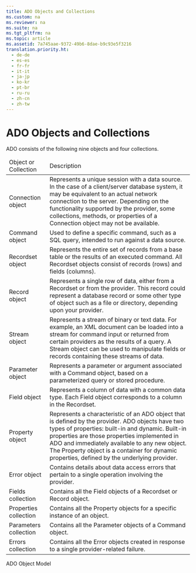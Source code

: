 ```yaml
---
title: ADO Objects and Collections
ms.custom: na
ms.reviewer: na
ms.suite: na
ms.tgt_pltfrm: na
ms.topic: article
ms.assetid: 7a745aae-9372-49b6-8dae-b9c93e5f3216
translation.priority.ht: 
  - de-de
  - es-es
  - fr-fr
  - it-it
  - ja-jp
  - ko-kr
  - pt-br
  - ru-ru
  - zh-cn
  - zh-tw
---
```

# ADO Objects and Collections
<?xml version="1.0" encoding="utf-8"?>
<developerReferenceWithoutSyntaxDocument xmlns="http://ddue.schemas.microsoft.com/authoring/2003/5" xmlns:xlink="http://www.w3.org/1999/xlink" xmlns:xsi="http://www.w3.org/2001/XMLSchema-instance" xsi:schemaLocation="http://ddue.schemas.microsoft.com/authoring/2003/5 http://dduestorage.blob.core.windows.net/ddueschema/developer.xsd">
  <introduction>
    <para>ADO consists of the following nine objects and four collections. </para>
    <table xmlns:caps="http://schemas.microsoft.com/build/caps/2013/11">
      <thead>
        <tr>
          <TD>
            <para>Object or Collection</para>
          </TD>
          <TD>
            <para>Description</para>
          </TD>
        </tr>
      </thead>
      <tbody>
        <tr>
          <TD>
            <para>               <legacyBold>Connection</legacyBold> object</para>
          </TD>
          <TD>
            <para>Represents a unique session with a data source. In the case of a client/server database system, it may be equivalent to an actual network connection to the server. Depending on the functionality supported by the provider, some collections, methods, or properties of a <legacyBold>Connection</legacyBold> object may not be available.</para>
          </TD>
        </tr>
        <tr>
          <TD>
            <para>               <legacyBold>Command</legacyBold> object</para>
          </TD>
          <TD>
            <para>Used to define a specific command, such as a SQL query, intended to run against a data source.</para>
          </TD>
        </tr>
        <tr>
          <TD>
            <para>               <legacyBold>Recordset</legacyBold> object</para>
          </TD>
          <TD>
            <para>Represents the entire set of records from a base table or the results of an executed command. All <legacyBold>Recordset</legacyBold> objects consist of records (rows) and fields (columns).</para>
          </TD>
        </tr>
        <tr>
          <TD>
            <para>               <legacyBold>Record</legacyBold> object</para>
          </TD>
          <TD>
            <para>Represents a single row of data, either from a <legacyBold>Recordset</legacyBold> or from the provider. This record could represent a database record or some other type of object such as a file or directory, depending upon your provider.</para>
          </TD>
        </tr>
        <tr>
          <TD>
            <para>               <legacyBold>Stream</legacyBold> object</para>
          </TD>
          <TD>
            <para>Represents a stream of binary or text data. For example, an XML document can be loaded into a stream for command input or returned from certain providers as the results of a query. A <legacyBold>Stream</legacyBold> object can be used to manipulate fields or records containing these streams of data.</para>
          </TD>
        </tr>
        <tr>
          <TD>
            <para>               <legacyBold>Parameter</legacyBold> object</para>
          </TD>
          <TD>
            <para>Represents a parameter or argument associated with a <legacyBold>Command</legacyBold> object, based on a parameterized query or stored procedure.</para>
          </TD>
        </tr>
        <tr>
          <TD>
            <para>               <legacyBold>Field</legacyBold> object</para>
          </TD>
          <TD>
            <para>Represents a column of data with a common data type. Each <legacyBold>Field</legacyBold> object corresponds to a column in the <legacyBold>Recordset</legacyBold>.</para>
          </TD>
        </tr>
        <tr>
          <TD>
            <para>               <legacyBold>Property</legacyBold> object</para>
          </TD>
          <TD>
            <para>Represents a characteristic of an ADO object that is defined by the provider. ADO objects have two types of properties: built-in and dynamic. Built-in properties are those properties implemented in ADO and immediately available to any new object. The <legacyBold>Property</legacyBold> object is a container for dynamic properties, defined by the underlying provider. </para>
          </TD>
        </tr>
        <tr>
          <TD>
            <para>               <legacyBold>Error</legacyBold> object</para>
          </TD>
          <TD>
            <para>Contains details about data access errors that pertain to a single operation involving the provider.</para>
          </TD>
        </tr>
        <tr>
          <TD>
            <para>               <legacyBold>Fields</legacyBold> collection</para>
          </TD>
          <TD>
            <para>Contains all the <legacyBold>Field</legacyBold> objects of a <legacyBold>Recordset</legacyBold> or <legacyBold>Record</legacyBold> object.</para>
          </TD>
        </tr>
        <tr>
          <TD>
            <para>               <legacyBold>Properties</legacyBold> collection</para>
          </TD>
          <TD>
            <para>Contains all the <legacyBold>Property</legacyBold> objects for a specific instance of an object.</para>
          </TD>
        </tr>
        <tr>
          <TD>
            <para>               <legacyBold>Parameters</legacyBold> collection</para>
          </TD>
          <TD>
            <para>Contains all the <legacyBold>Parameter</legacyBold> objects of a <legacyBold>Command</legacyBold> object.</para>
          </TD>
        </tr>
        <tr>
          <TD>
            <para>               <legacyBold>Errors</legacyBold> collection</para>
          </TD>
          <TD>
            <para>Contains all the <legacyBold>Error</legacyBold> objects created in response to a single provider-related failure.</para>
          </TD>
        </tr>
      </tbody>
    </table>
  </introduction>
  <relatedTopics>
<link xlink:href="4aca9838-1ec6-4084-bd63-dc2d17d8ab7d">ADO Object Model</link>
</relatedTopics>
</developerReferenceWithoutSyntaxDocument>